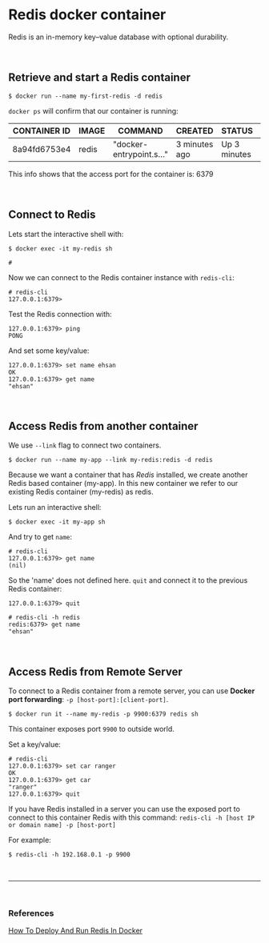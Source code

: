 # Redis docker container

Redis is an in-memory key–value database with optional durability.

<br>

## Retrieve and start a Redis container 

```
$ docker run --name my-first-redis -d redis
```

```docker ps``` will confirm that our container is running:

| CONTAINER ID | IMAGE | COMMAND | CREATED | STATUS | PORTS | NAMES |
| ------------ | ----- | ------- | ------- | ------ | ----- | ----- |
| 8a94fd6753e4 | redis | "docker-entrypoint.s…" | 3 minutes ago | Up 3 minutes | 6379/tcp | my-redis |


This info shows that the access port for the container is: 6379

<br>

## Connect to Redis
Lets start the interactive shell with:

```
$ docker exec -it my-redis sh
```
```
# 
```

Now we can connect to the Redis container instance with ```redis-cli```:

```
# redis-cli
127.0.0.1:6379> 
```

Test the Redis connection with:

```
127.0.0.1:6379> ping
PONG
```

And set some key/value:

```
127.0.0.1:6379> set name ehsan
OK
127.0.0.1:6379> get name
"ehsan"
```

<br>

## Access Redis from another container

We use ```--link``` flag to connect two containers.

```
$ docker run --name my-app --link my-redis:redis -d redis
```

Because we want a container that has *Redis* installed, we create another Redis based container (my-app). In this new container we refer to our existing Redis container (my-redis) as redis.

Lets run an interactive shell:

```
$ docker exec -it my-app sh
```

And try to get ```name```:

```
# redis-cli
127.0.0.1:6379> get name
(nil)
```

So the 'name' does not defined here. ```quit``` and connect it to the previous Redis container:

```
127.0.0.1:6379> quit

# redis-cli -h redis
redis:6379> get name
"ehsan"
```

<br>

## Access Redis from Remote Server

To connect to a Redis container from a remote server, you can use **Docker port forwarding**: ```-p [host-port]:[client-port]```.

```
$ docker run it --name my-redis -p 9900:6379 redis sh
```

This container exposes port ```9900``` to outside world.

Set a key/value:

```
# redis-cli
127.0.0.1:6379> set car ranger
OK
127.0.0.1:6379> get car
"ranger"
127.0.0.1:6379> quit
```

If you have Redis installed in a server you can use the exposed port to connect to this container Redis with this command: ```redis-cli -h [host IP or domain name] -p [host-port]```

For example:

```
$ redis-cli -h 192.168.0.1 -p 9900
```

<br>

---

<br>

### References

[How To Deploy And Run Redis In Docker](https://phoenixnap.com/kb/docker-redis)
